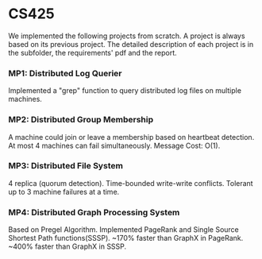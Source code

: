 # CS425
We implemented the following projects from scratch. A project is always based on its previous project. The detailed description of each project is in the subfolder, the requirements' pdf and the report.

### MP1: Distributed Log Querier 
Implemented a "grep" function to query distributed log files on multiple machines.
### MP2: Distributed Group Membership  
A machine could join or leave a membership based on heartbeat detection. At most 4 machines can fail simultaneously. Message Cost: O(1).
### MP3: Distributed File System  
4 replica (quorum detection). Time-bounded write-write conflicts. Tolerant up to 3 machine failures at a time.
### MP4: Distributed Graph Processing System  
Based on Pregel Algorithm. Implemented PageRank and Single Source Shortest Path functions(SSSP). ~170% faster than GraphX in PageRank. ~400% faster than GraphX in SSSP.
